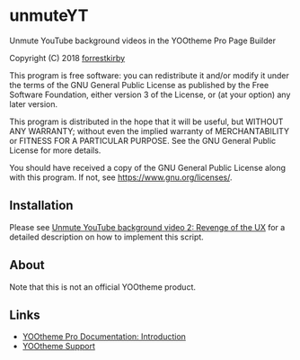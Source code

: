 # unmuteYT
Unmute YouTube background videos in the YOOtheme Pro Page Builder

Copyright (C) 2018 [forrestkirby](https://github.com/forrestkirby)

This program is free software: you can redistribute it and/or modify
it under the terms of the GNU General Public License as published by
the Free Software Foundation, either version 3 of the License, or
(at your option) any later version.

This program is distributed in the hope that it will be useful,
but WITHOUT ANY WARRANTY; without even the implied warranty of
MERCHANTABILITY or FITNESS FOR A PARTICULAR PURPOSE. See the
GNU General Public License for more details.

You should have received a copy of the GNU General Public License
along with this program. If not, see <https://www.gnu.org/licenses/>.

## Installation

Please see [Unmute YouTube background video 2: Revenge of the UX](https://yootheme.com/support/question/120538) for a detailed description on how to implement this script.

## About

Note that this is not an official YOOtheme product.

## Links

- [YOOtheme Pro Documentation: Introduction](https://yootheme.com/support/yootheme-pro/joomla/introduction)
- [YOOtheme Support](https://yootheme.com/support)
